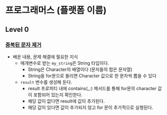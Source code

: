 # 프로그래머스 (플랫폼 이름)

## Level 0

### [중복된 문자 제거](c208215)
- 배운 내용, 문제 해결에 필요한 지식
	- 매개변수로 받는 `my_string`은 String 타입이다.
		- String은 Character의 배열이다 (문자들의 합은 문자열)
		- String을 for문으로 돌리면 Character 값으로 한 문자씩 뽑을 수 있다
	- `result` 변수를 생성해 둔다.
		- result 프로퍼티 내에 contains(_:) 메서드를 통해 for문의 character 값이 포함되어 있는지 확인한다.
		- 해당 값이 없다면 result에 값이 추가된다.
		- 해당 값이 있다면 값이 추가되지 않고 for 문이 추가적으로 실행된다.